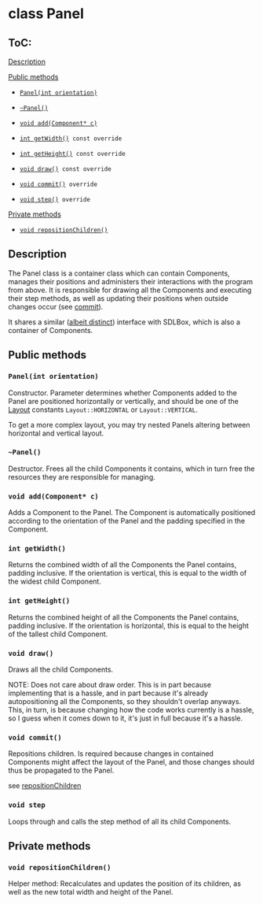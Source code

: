 # class Panel

## ToC:

[Description](#description)

[Public methods](#public-methods)

* [`Panel(int orientation)`](#panelint-orientation)
* [`~Panel()`](#panel)

* [`void add(Component* c)`](#void-addcomponent-c)

* [`int getWidth()`](#int-getwidth)` const override`
* [`int getHeight()`](#int-getheight)` const override`

* [`void draw()`](#void-draw)` const override`

* [`void commit()`](#void-commit)` override`

* [`void step()`](#void-step)` override`

[Private methods](#private-methods)

* [`void repositionChildren()`](#void-repositionchildren)

## Description

The Panel class is a container class which can contain Components, manages
their positions and administers their interactions with the program from above.
It is responsible for drawing all the Components and executing their step
methods, as well as updating their positions when outside changes occur (see
[commit](#void-commit)).

It shares a similar ([albeit distinct](SDLBox.md#design-decisions)) interface
with SDLBox, which is also a container of Components.

## Public methods

### `Panel(int orientation)`

Constructor. Parameter determines whether Components added to the Panel are
positioned horizontally or vertically, and should be one of the
[Layout](Layout.md) constants `Layout::HORIZONTAL` or `Layout::VERTICAL`.

To get a more complex layout, you may try nested Panels altering between
horizontal and vertical layout.

### `~Panel()`

Destructor. Frees all the child Components it contains, which in turn free the
resources they are responsible for managing.

### `void add(Component* c)`

Adds a Component to the Panel. The Component is automatically positioned
according to the orientation of the Panel and the padding specified in the
Component.

### `int getWidth()`

Returns the combined width of all the Components the Panel contains, padding
inclusive. If the orientation is vertical, this is equal to the width of the
widest child Component.

### `int getHeight()`

Returns the combined height of all the Components the Panel contains, padding
inclusive. If the orientation is horizontal, this is equal to the height of the
tallest child Component.

### `void draw()`

Draws all the child Components.

NOTE: Does not care about draw order. This is in part because implementing that
is a hassle, and in part because it's already autopositioning all the
Components, so they shouldn't overlap anyways. This, in turn, is because
changing how the code works currently is a hassle, so I guess when it comes down
to it, it's just in full because it's a hassle.

### `void commit()`

Repositions children. Is required because changes in contained Components might
affect the layout of the Panel, and those changes should thus be propagated to
the Panel.

see [repositionChildren](#void-repositionchildren)

### `void step`

Loops through and calls the step method of all its child Components.

## Private methods

### `void repositionChildren()`

Helper method: Recalculates and updates the position of its children, as well as
the new total width and height of the Panel.
